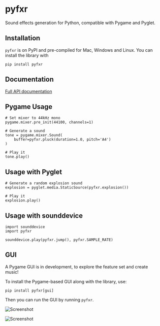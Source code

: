 # pyfxr

Sound effects generation for Python, compatible with Pygame and Pyglet.


## Installation

`pyfxr` is on PyPI and pre-compiled for Mac, Windows and Linux. You can install
the library with

```
pip install pyfxr
```

## Documentation

[Full API documentation](https://pyfxr.readthedocs.io/)


## Pygame Usage

```
# Set mixer to 44kHz mono
pygame.mixer.pre_init(44100, channels=1)

# Generate a sound
tone = pygame.mixer.Sound(
    buffer=pyfxr.pluck(duration=1.0, pitch='A4')
)

# Play it
tone.play()
```

## Usage with Pyglet

```
# Generate a random explosion sound
explosion = pyglet.media.StaticSource(pyfxr.explosion())

# Play it
explosion.play()
```

## Usage with sounddevice

```
import sounddevice
import pyfxr

sounddevice.play(pyfxr.jump(), pyfxr.SAMPLE_RATE)
```

## GUI

A Pygame GUI is in development, to explore the feature set and create music!

To install the Pygame-based GUI along with the library, use:

```
pip install pyfxr[gui]
```

Then you can run the GUI by running `pyfxr`.

![Screenshot](docs/_static/keyboard.png)

![Screenshot](docs/_static/fxr.png)
